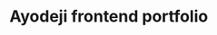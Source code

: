 # Ayodeji frontend portfolio
<!DOCTYPE html>
<html lang="en">
  <head>
     <meta charset="UTF-8">
     <meta ="view">
  </head>
